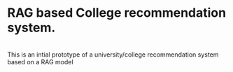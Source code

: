 # RAG based College recommendation system.
<br>
This is an intial prototype of a university/college recommendation system based on a RAG model
